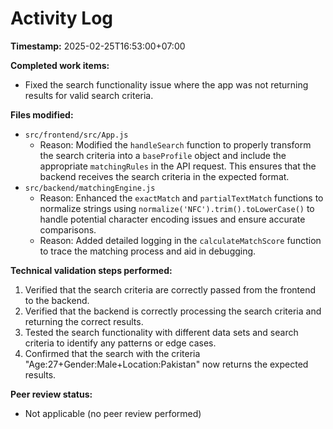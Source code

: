 # Activity Log

**Timestamp:** 2025-02-25T16:53:00+07:00

**Completed work items:**

*   Fixed the search functionality issue where the app was not returning results for valid search criteria.

**Files modified:**

*   `src/frontend/src/App.js`
    *   Reason: Modified the `handleSearch` function to properly transform the search criteria into a `baseProfile` object and include the appropriate `matchingRules` in the API request. This ensures that the backend receives the search criteria in the expected format.
*   `src/backend/matchingEngine.js`
    *   Reason: Enhanced the `exactMatch` and `partialTextMatch` functions to normalize strings using `normalize('NFC').trim().toLowerCase()` to handle potential character encoding issues and ensure accurate comparisons.
    *   Reason: Added detailed logging in the `calculateMatchScore` function to trace the matching process and aid in debugging.

**Technical validation steps performed:**

1.  Verified that the search criteria are correctly passed from the frontend to the backend.
2.  Verified that the backend is correctly processing the search criteria and returning the correct results.
3.  Tested the search functionality with different data sets and search criteria to identify any patterns or edge cases.
4.  Confirmed that the search with the criteria "Age:27+Gender:Male+Location:Pakistan" now returns the expected results.

**Peer review status:**

*   Not applicable (no peer review performed)
